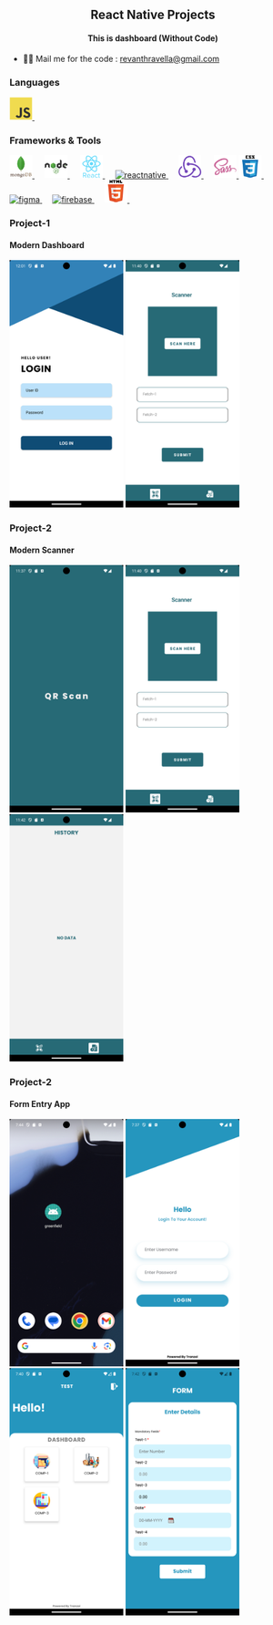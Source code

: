 <h2 align="center">React Native Projects</h2>
<h4 align="center">This is dashboard (Without Code)</h4>

- 👨‍💻 Mail me for the code : revanthravella@gmail.com


<h3 align="left">Languages</h3>
<p align="left"> 
        <a href="https://developer.mozilla.org/en-US/docs/Web/JavaScript" target="_blank" rel="noreferrer"> 
        <img src="https://raw.githubusercontent.com/devicons/devicon/master/icons/javascript/javascript-original.svg" alt="javascript" width="40" height="40"/> 
    </a> &emsp;

</p>
<h3 align="left">Frameworks & Tools</h3>
<p>
        <a href="https://www.mongodb.com/" target="_blank" rel="noreferrer"> 
        <img src="https://raw.githubusercontent.com/devicons/devicon/master/icons/mongodb/mongodb-original-wordmark.svg" alt="mongodb" width="40" height="40"/> 
    </a> &emsp;
    <a href="https://nodejs.org" target="_blank" rel="noreferrer"> 
        <img src="https://raw.githubusercontent.com/devicons/devicon/master/icons/nodejs/nodejs-original-wordmark.svg" alt="nodejs" width="40" height="40"/> 
    </a> &emsp;
    <a href="https://reactjs.org/" target="_blank" rel="noreferrer"> 
        <img src="https://raw.githubusercontent.com/devicons/devicon/master/icons/react/react-original-wordmark.svg" alt="react" width="40" height="40"/> 
    </a> &emsp;
    <a href="https://reactnative.dev/" target="_blank" rel="noreferrer"> 
        <img src="https://reactnative.dev/img/header_logo.svg" alt="reactnative" width="40" height="40"/> 
    </a> &emsp;
    <a href="https://redux.js.org" target="_blank" rel="noreferrer"> 
        <img src="https://raw.githubusercontent.com/devicons/devicon/master/icons/redux/redux-original.svg" alt="redux" width="40" height="40"/> 
    </a> &emsp;
    <a href="https://sass-lang.com" target="_blank" rel="noreferrer"> 
        <img src="https://raw.githubusercontent.com/devicons/devicon/master/icons/sass/sass-original.svg" alt="sass" width="40" height="40"/> 
    </a> 
        <a href="https://www.w3schools.com/css/" target="_blank" rel="noreferrer"> 
        <img src="https://raw.githubusercontent.com/devicons/devicon/master/icons/css3/css3-original-wordmark.svg" alt="css3" width="40" height="40"/> 
    </a> &emsp;
    <a href="https://www.figma.com/" target="_blank" rel="noreferrer"> 
        <img src="https://www.vectorlogo.zone/logos/figma/figma-icon.svg" alt="figma" width="40" height="40"/> 
    </a> &emsp;
    <a href="https://firebase.google.com/" target="_blank" rel="noreferrer"> 
        <img src="https://www.vectorlogo.zone/logos/firebase/firebase-icon.svg" alt="firebase" width="40" height="40"/> 
    </a> &emsp;
    <a href="https://www.w3.org/html/" target="_blank" rel="noreferrer"> 
        <img src="https://raw.githubusercontent.com/devicons/devicon/master/icons/html5/html5-original-wordmark.svg" alt="html5" width="40" height="40"/> 
    </a> &emsp;
</p>


<h3 align="left">Project-1</h3>
<h4 align="left">Modern Dashboard</h3>
<p align="left">
  <img src="https://github.com/revanth-ravella/React-Native-Projects/blob/031321cebd05dd63480f0e5d1ab74b4f041a9cc9/Project-3/Img-1.png" alt="image 2" width="200" />
  <img src="https://github.com/revanth-ravella/React-Native-Projects/blob/031321cebd05dd63480f0e5d1ab74b4f041a9cc9/Project-2/Img-2.png" alt="image 3" width="200" />
</p>

<h3 align="left">Project-2</h3>
<h4 align="left">Modern Scanner</h3>
<p align="left">
  <img src="https://github.com/revanth-ravella/React-Native-Projects/blob/3f5c6512270312ddd2170e1b74957f832dc13c28/Project-2/Img-1.png" alt="image 2" width="200" />
  <img src="https://github.com/revanth-ravella/React-Native-Projects/blob/3f5c6512270312ddd2170e1b74957f832dc13c28/Project-2/Img-2.png" alt="image 3" width="200" />
  <img src="https://github.com/revanth-ravella/React-Native-Projects/blob/3f5c6512270312ddd2170e1b74957f832dc13c28/Project-2/Img-3.png" alt="image 4" width="200" />
</p>

<h3 align="left">Project-2</h3>
<h4 align="left">Form Entry App</h3>
<p align="left">
  <img src="https://github.com/revanth-ravella/React-Native-Projects/blob/4842e402d2b483a3cbbb4f95919a7e4da2a64cd1/Project-1/Screenshot_1735654453.png" alt="image 1" width="200" />
  <img src="https://github.com/revanth-ravella/React-Native-Projects/blob/4842e402d2b483a3cbbb4f95919a7e4da2a64cd1/Project-1/Login.png" alt="image 2" width="200" />
  <img src="https://github.com/revanth-ravella/React-Native-Projects/blob/4842e402d2b483a3cbbb4f95919a7e4da2a64cd1/Project-1/Screenshot_1735654247.png" alt="image 3" width="200" />
  <img src="https://github.com/revanth-ravella/React-Native-Projects/blob/4842e402d2b483a3cbbb4f95919a7e4da2a64cd1/Project-1/Screenshot_1735654372.png" alt="image 4" width="200" />
</p>





